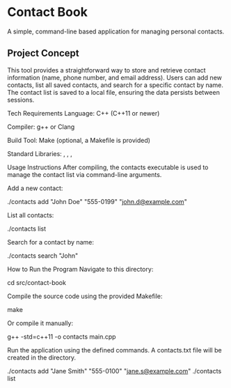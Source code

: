 # Contact Book
A simple, command-line based application for managing personal contacts.

## Project Concept
This tool provides a straightforward way to store and retrieve contact information (name, phone number, and email address). Users can add new contacts, list all saved contacts, and search for a specific contact by name. The contact list is saved to a local file, ensuring the data persists between sessions.

Tech Requirements
Language: C++ (C++11 or newer)

Compiler: g++ or Clang

Build Tool: Make (optional, a Makefile is provided)

Standard Libraries: <iostream>, <vector>, <string>, <fstream>

Usage Instructions
After compiling, the contacts executable is used to manage the contact list via command-line arguments.

Add a new contact:

./contacts add "John Doe" "555-0199" "john.d@example.com"

List all contacts:

./contacts list

Search for a contact by name:

./contacts search "John"

How to Run the Program
Navigate to this directory:

cd src/contact-book

Compile the source code using the provided Makefile:

make

Or compile it manually:

g++ -std=c++11 -o contacts main.cpp

Run the application using the defined commands. A contacts.txt file will be created in the directory.

./contacts add "Jane Smith" "555-0100" "jane.s@example.com"
./contacts list
